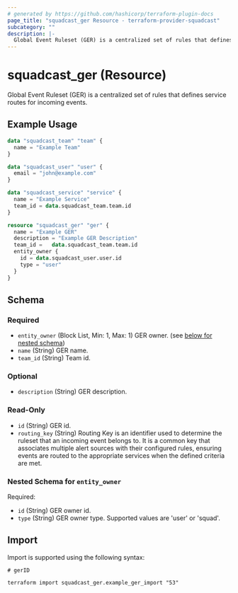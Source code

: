 ```yaml
---
# generated by https://github.com/hashicorp/terraform-plugin-docs
page_title: "squadcast_ger Resource - terraform-provider-squadcast"
subcategory: ""
description: |-
  Global Event Ruleset (GER) is a centralized set of rules that defines service routes for incoming events.
---
```


# squadcast_ger (Resource)

Global Event Ruleset (GER) is a centralized set of rules that defines service routes for incoming events.

## Example Usage

```terraform
data "squadcast_team" "team" {
  name = "Example Team"
}

data "squadcast_user" "user" {
  email = "john@example.com"
}

data "squadcast_service" "service" {
  name = "Example Service"
  team_id = data.squadcast_team.team.id
}

resource "squadcast_ger" "ger" {
  name = "Example GER"
  description = "Example GER Description"
  team_id =   data.squadcast_team.team.id
  entity_owner {
    id = data.squadcast_user.user.id
    type = "user"
  }
}
```

<!-- schema generated by tfplugindocs -->
## Schema

### Required

- `entity_owner` (Block List, Min: 1, Max: 1) GER owner. (see [below for nested schema](#nestedblock--entity_owner))
- `name` (String) GER name.
- `team_id` (String) Team id.

### Optional

- `description` (String) GER description.

### Read-Only

- `id` (String) GER id.
- `routing_key` (String) Routing Key is an identifier used to determine the ruleset that an incoming event belongs to. It is a common key that associates multiple alert sources with their configured rules, ensuring events are routed to the appropriate services when the defined criteria are met.

<a id="nestedblock--entity_owner"></a>
### Nested Schema for `entity_owner`

Required:

- `id` (String) GER owner id.
- `type` (String) GER owner type. Supported values are 'user' or 'squad'.

## Import

Import is supported using the following syntax:

```shell
# gerID

terraform import squadcast_ger.example_ger_import "53"
```
